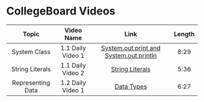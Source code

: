 # CollegeBoard Videos

|Topic|Video Name|Link|Length|
|:---:|:---:|:---:|:---:|
|System Class|1.1 Daily Video 1|[System.out.print and System.out.println](https://apclassroom.collegeboard.org/8/home?highlightElement=qyu6avch2l&unit=1#:~:text=1.1%3A%20Daily%20Video%201%20(Skill%202.B)In%20this%20video%2C%20we%20will%20call%20System%20class%20methods%20to%20generate%20output%20to%20the%20screen%20and%20will%20determine%20output%20based%20on%20a%20series%20of%20System.out.print%20and%20System.out.println%20statements)| 8:29|
|String Literals|1.1 Daily Video 2|[String Literals](https://apclassroom.collegeboard.org/8/home?highlightElement=qyu6avch2l&unit=1#:~:text=1.1%3A%20Daily%20Video%202%20(Skill%202.B)In%20this%20video%2C%20we%20will%20create%20string%20literals%20by%20placing%20a%20sequence%20of%20characters%20within%20double%20quotes)| 5:36|
|Representing Data|1.2 Daily Video 1|[Data Types](https://apclassroom.collegeboard.org/8/home?highlightElement=qyu6avch2l&unit=1#:~:text=1.2%3A%20Daily%20Video%201%20(Skill%201.A)In%20this%20video%2C%20we%20will%20learn%20that%20the%20way%20data%20is%20represented%20in%20a%20program%20determines%20the%20operations%20we%20can%20perform%20with%20it%20and%20affects%20how%20the%20data%20can%20be%20used)|6:27|
